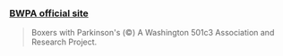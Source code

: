 ### [BWPA official site](https://bwpa.io)
> Boxers with Parkinson's (©) A Washington 501c3 Association and Research Project.
